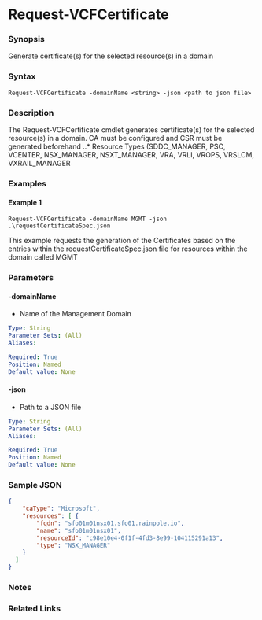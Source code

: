 # Request-VCFCertificate

### Synopsis
Generate certificate(s) for the selected resource(s) in a domain

### Syntax
```
Request-VCFCertificate -domainName <string> -json <path to json file>
```

### Description
The Request-VCFCertificate cmdlet generates certificate(s) for the selected resource(s) in a domain.
CA must be configured and CSR must be generated beforehand
..* Resource Types (SDDC_MANAGER, PSC, VCENTER, NSX_MANAGER, NSXT_MANAGER, VRA, VRLI, VROPS, VRSLCM, VXRAIL_MANAGER

### Examples
#### Example 1
```
Request-VCFCertificate -domainName MGMT -json .\requestCertificateSpec.json
```
This example requests the generation of the Certificates based on the entries within the requestCertificateSpec.json file for resources within the domain called MGMT

### Parameters

#### -domainName
- Name of the Management Domain

```yaml
Type: String
Parameter Sets: (All)
Aliases:

Required: True
Position: Named
Default value: None
```

#### -json
- Path to a JSON file

```yaml
Type: String
Parameter Sets: (All)
Aliases:

Required: True
Position: Named
Default value: None
```

### Sample JSON
```json
{
    "caType": "Microsoft",
    "resources": [ {
        "fqdn": "sfo01m01nsx01.sfo01.rainpole.io",
        "name": "sfo01m01nsx01",
        "resourceId": "c98e10e4-0f1f-4fd3-8e99-104115291a13",
        "type": "NSX_MANAGER"
    }
  ]
}
```

### Notes

### Related Links
